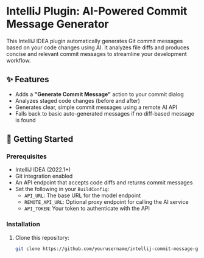 # IntelliJ Plugin: AI-Powered Commit Message Generator

<!-- Plugin description -->
This IntelliJ IDEA plugin automatically generates Git commit messages based on your code changes using AI. It analyzes file diffs and produces concise and relevant commit messages to streamline your development workflow.
<!-- Plugin description end -->

## ✨ Features

- Adds a **"Generate Commit Message"** action to your commit dialog
- Analyzes staged code changes (before and after)
- Generates clear, simple commit messages using a remote AI API
- Falls back to basic auto-generated messages if no diff-based message is found

## 🚀 Getting Started

### Prerequisites

- IntelliJ IDEA (2022.1+)
- Git integration enabled
- An API endpoint that accepts code diffs and returns commit messages
- Set the following in your `BuildConfig`:
    - `API_URL`: The base URL for the model endpoint
    - `REMOTE_API_URL`: Optional proxy endpoint for calling the AI service
    - `API_TOKEN`: Your token to authenticate with the API

### Installation

1. Clone this repository:
   ```bash
   git clone https://github.com/yourusername/intellij-commit-message-generator.git
